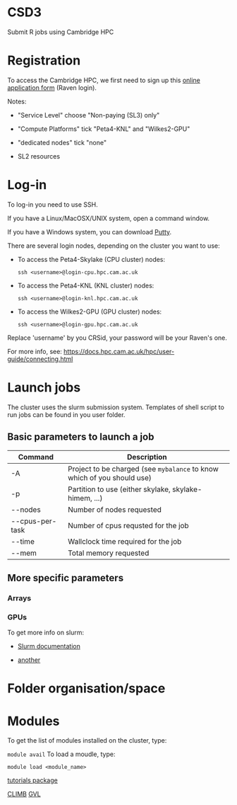 # CSD3
Submit R jobs using Cambridge HPC

# Registration

To access the Cambridge HPC, we first need to sign up this [online application form](https://www.hpc.cam.ac.uk/applications-access-research-computing-services) (Raven login).

Notes:

- "Service Level" choose "Non-paying (SL3) only"

- "Compute Platforms" tick "Peta4-KNL" and "Wilkes2-GPU"

- "dedicated nodes" tick "none"

- SL2 resources


# Log-in

To log-in you need to use SSH.

If you have a Linux/MacOSX/UNIX system, open a command window.

If you have a Windows system, you can download [Putty](https://www.putty.org/).


There are several login nodes, depending on the cluster you want to use: 

  - To access the Peta4-Skylake (CPU cluster) nodes:
  
    ``` ssh <username>@login-cpu.hpc.cam.ac.uk ```
    
  - To access the Peta4-KNL (KNL cluster) nodes:
  
    ``` ssh <username>@login-knl.hpc.cam.ac.uk ```
    
  - To access the Wilkes2-GPU (GPU cluster) nodes:
  
    ``` ssh <username>@login-gpu.hpc.cam.ac.uk ```

Replace 'username' by you CRSid, your password will be your Raven's one.
  
For more info, see: https://docs.hpc.cam.ac.uk/hpc/user-guide/connecting.html

# Launch jobs

The cluster uses the slurm submission system. Templates of shell script to run jobs can be found in you user folder. 

## Basic parameters to launch a job

| Command | Description |
| --- | --- |
| -A | Project to be charged (see ```mybalance``` to know which of you should use)|
| -p | Partition to use (either skylake, skylake-himem, ...) |
| --nodes | Number of nodes requested |
| --cpus-per-task | Number of cpus requsted for the job |
| --time | Wallclock time required for the job |
| --mem | Total memory requested |
## More specific parameters

### Arrays

### GPUs

To get more info on slurm:

- [Slurm documentation](https://slurm.schedmd.com/documentation.html)

- [another](https://modules.readthedocs.io/en/latest/module.html)

# Folder organisation/space

# Modules

To get the list of modules installed on the cluster, type: 

``` module avail ```
To load a moudle, type: 

``` module load <module_name> ```




[tutorials package](https://education.rstudio.com/blog/2020/09/delivering-learnr-tutorials-in-a-package/)

[CLIMB](https://bryn.climb.ac.uk/user/login/?next=/)
[GVL](https://www.gvl.org.au/about/)
